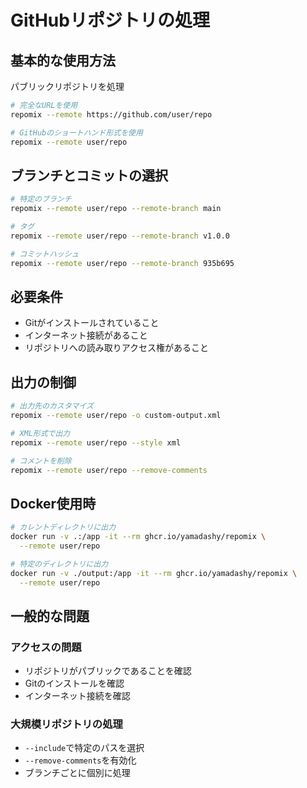 # GitHubリポジトリの処理

## 基本的な使用方法

パブリックリポジトリを処理
```bash
# 完全なURLを使用
repomix --remote https://github.com/user/repo

# GitHubのショートハンド形式を使用
repomix --remote user/repo
```

## ブランチとコミットの選択

```bash
# 特定のブランチ
repomix --remote user/repo --remote-branch main

# タグ
repomix --remote user/repo --remote-branch v1.0.0

# コミットハッシュ
repomix --remote user/repo --remote-branch 935b695
```

## 必要条件

- Gitがインストールされていること
- インターネット接続があること
- リポジトリへの読み取りアクセス権があること

## 出力の制御

```bash
# 出力先のカスタマイズ
repomix --remote user/repo -o custom-output.xml

# XML形式で出力
repomix --remote user/repo --style xml

# コメントを削除
repomix --remote user/repo --remove-comments
```

## Docker使用時

```bash
# カレントディレクトリに出力
docker run -v .:/app -it --rm ghcr.io/yamadashy/repomix \
  --remote user/repo

# 特定のディレクトリに出力
docker run -v ./output:/app -it --rm ghcr.io/yamadashy/repomix \
  --remote user/repo
```

## 一般的な問題

### アクセスの問題
- リポジトリがパブリックであることを確認
- Gitのインストールを確認
- インターネット接続を確認

### 大規模リポジトリの処理
- `--include`で特定のパスを選択
- `--remove-comments`を有効化
- ブランチごとに個別に処理
